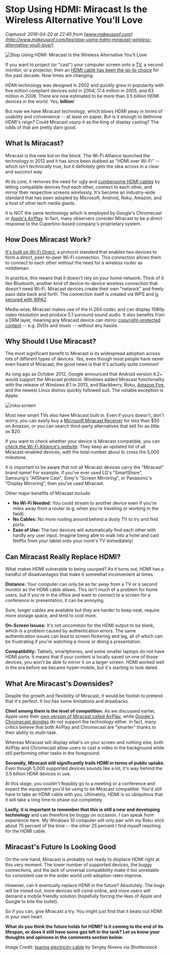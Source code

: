 # Stop Using HDMI: Miracast Is the Wireless Alternative You’ll Love

_Captured: 2016-04-20 at 22:45 from [www.makeuseof.com](http://www.makeuseof.com/tag/stop-using-hdmi-miracast-wireless-alternative-youll-love/)_

![Stop Using HDMI: Miracast Is the Wireless Alternative You’ll Love](http://cdn.makeuseof.com/wp-content/uploads/2016/04/stop-hdmi-644x373.jpg?2047b0)

If you want to project (or "cast") your computer screen onto a [TV](http://target.georiot.com/Proxy.ashx?TSID=15883&GR_URL=http%3A%2F%2Fwww.amazon.com%2Fdp%2FB00TWFHLI8%2Fref%3Das_at%3Ftag%3Dmak041-20%26linkCode%3Das2%26&dtb=1), a second monitor, or a projector, then an [HDMI cable has been the go-to choice](http://www.makeuseof.com/tag/video-cables-explained-difference-vga-dvi-hdmi-ports/) for the past decade. Now times are changing.

HDMI technology was designed in 2002 and quickly grew in popularity with five million compliant devices sold in 2004, 17.4 million in 2005, and 63 million in 2006. There are now estimated to be more than 3.5 billion HDMI devices in the world. Yes, **billion**!

But now we have Miracast technology, which blows HDMI away in terms of usability and convenience -- at least on paper. But is it enough to dethrone HDMI's reign? Could Miracast usurp it as the king of display casting? The odds of that are pretty darn good.

## What Is Miracast?

Miracast is the new kid on the block. The Wi-Fi Alliance launched the technology in 2012 and it has since been dubbed as "HDMI over Wi-Fi" -- which isn't technically true, but it definitely gets the idea across in a clear and succinct way.

At its core, it removes the need for ugly and [cumbersome HDMI cables](http://www.makeuseof.com/answers/tv-say-check-signal-cable-connected-via-hdmi-laptop/) by letting compatible devices find each other, connect to each other, and mirror their respective screens wirelessly. It's become an industry-wide standard that has been adopted by Microsoft, Android, Roku, Amazon, and a host of other tech media giants.

It is NOT the same technology which is employed by Google's Chromecast or [Apple's AirPlay](http://www.makeuseof.com/tag/still-unsure-need-apple-tv-heres-can/). In fact, many observers consider Miracast to be a direct response to the Cupertino-based company's proprietary system.

## How Does Miracast Work?

[It's built on Wi-Fi Direct](http://www.makeuseof.com/tag/the-differences-between-bluetooth-4-0-and-wi-fi-direct-you-need-to-know/), a protocol standard that enables two devices to form a direct, peer-to-peer Wi-Fi connection. This connection allows them to connect to each other without the need for a wireless router as middleman.

In practice, this means that it doesn't rely on your home network. Think of it like Bluetooth, another kind of device-to-device wireless connection that doesn't need Wi-Fi. Miracast devices create their own "network" and freely pass data back and forth. The connection itself is created via WPS and [is secured with WPA2](http://www.makeuseof.com/tag/wpa2-wep-and-friends-whats-the-best-way-to-encrypt-your-wi-fi/).

Media-wise, Miracast makes use of the H.264 codec and can display 1080p video resolution and produce 5.1 surround sound audio. It also benefits from a DRM layer, meaning any Miracast device can mirror [copyright-protected content](http://www.makeuseof.com/tag/drm-threat-computer-security/) -- e.g. DVDs and music -- without any hassle.

## Why Should I Use Miracast?

The most significant benefit to Miracast is its widespread adoption across lots of different types of devices. Yes, even though most people have never even heard of Miracast, the good news is that it's actually quite common!

As long ago as October 2012, Google announced that Android version 4.2+ would support the Miracast protocol. Windows added Miracast functionality with the release of Windows 8.1 in 2013, and Blackberry, Roku, [Amazon Fire](http://target.georiot.com/Proxy.ashx?TSID=15883&GR_URL=http%3A%2F%2Fwww.amazon.com%2Fdp%2FB00TSUGXKE%2Fref%3Das_at%3Ftag%3Dmak041-20%26linkCode%3Das2%26&dtb=1), and the newest Linux distros quickly followed suit. The notable exception is Apple.

![roku-screen](http://cdn.makeuseof.com/wp-content/uploads/2016/04/roku-screen-640x359.jpg?2047b0)

Most new smart TVs also have Miracast built in. Even if yours doesn't, don't worry, you can easily buy a [Microsoft Miracast Receiver](http://target.georiot.com/Proxy.ashx?TSID=15883&GR_URL=http%3A%2F%2Fwww.amazon.com%2FMicrosoft-Wireless-Display-Adapter-v2%2Fdp%2FB01AZC3J3M%2Fref%3Das_at%3Ftag%3Dmak041-20%26linkCode%3Das2%26&dtb=1) for less than $50 on Amazon, or you can search third-party alternatives that sell for as little as $20.

If you want to check whether your device is Miracast compatible, you can [check the Wi-Fi Alliance's website](http://www.wi-fi.org/product-finder-results?capabilities=2). They keep an updated list of all Miracast-enabled devices, with the total number about to cross the 5,000 milestone.

It is important to be aware that not all Miracast devices carry the "Miracast" brand name! For example, if you've ever used LG's "SmartShare", Samsung's "AllShare Cast", Sony's "Screen Mirroring", or Panasonic's "Display Mirroring", then you've used Miracast.

Other major benefits of Miracast include:

  * **No Wi-Fi Needed:** You could stream to another device even if you're miles away from a router (e.g. when you're traveling or working in the field).
  * **No Cables:** No more rooting around behind a dusty TV to try and find ports.
  * **Ease of Use:** The two devices will automatically find each other with hardly any user input. Imagine being able to walk into a hotel and cast Netflix from your tablet onto your room's TV immediately!

## Can Miracast Really Replace HDMI?

What makes HDMI vulnerable to being usurped? As it turns out, HDMI has a handful of disadvantages that make it somewhat inconvenient at times.

**Distance:** Your computer can only be as far away from a TV or a second monitor as the HDMI cable allows. This isn't much of a problem for home users, but if you're in the office and want to connect to a screen for a conference or presentation, it can be annoying.

Sure, longer cables are available but they are harder to keep neat, require more storage space, and tend to cost more.

**On-Screen Issues:** It's not uncommon for the HDMI output to be blank, which is a problem caused by authentication errors. The same authentication issues can lead to screen flickering and lag, all of which can be frustrating if you're watching a movie or doing a presentation.

**Compatibility:** Tablets, smartphones, and some smaller laptops do not have HDMI ports. It means that if your content is locally saved on one of those devices, you won't be able to mirror it on a larger screen. HDMI worked well in the era before we became hyper-mobile, but it's starting to look dated.

## What Are Miracast's Downsides?

Despite the growth and flexibility of Miracast, it would be foolish to pretend that it's perfect. It too has some limitations and drawbacks.

**Chief among them is the level of competition.** As we discussed earlier, Apple uses their [own version of Miracast called AirPlay](http://www.makeuseof.com/tag/whats-airplay-and-how-to-use-it-in-mac-os-x-mountain-lion/), while [Google's Chromecast dongles](http://www.makeuseof.com/tag/chromecast-2-0-whats-new/) do not support the technology either. In fact, many critics believe that both AirPlay and Chromecast are "smarter" thanks to their ability to multi-task.

Whereas Miracast will display what's on your screen and nothing else, both AirPlay and Chromecast allow users to cast a video in the background while still performing other tasks in the foreground.

**Secondly, Miracast still significantly trails HDMI in terms of public uptake.** Even though 5,000 supported devices sounds like a lot, it's way behind the 3.5 billion HDMI devices in use.

At this stage, you couldn't feasibly go to a meeting or a conference and expect the equipment you'd be using to be Miracast compatible. You'd still have to take an HDMI cable with you. Ultimately, HDMI is so ubiquitous that it will take a long time to phase out completely.

**Lastly, it is important to remember that this is still a new and developing technology** and can therefore be buggy on occasion. I can speak from experience here. My Windows 10 computer will only pair with my Roku stick about 75 percent of the time -- the other 25 percent I find myself reaching for the HDMI cable.

## Miracast's Future Is Looking Good

On the one hand, Miracast is probably not ready to displace HDMI right at this very moment. The lower number of supported devices, the buggy connections, and the lack of universal compatibility make it too unreliable for consistent use in the wider world until adoption rates improve.

However, can it eventually replace HDMI in the future? Absolutely. The bugs will be ironed out, more devices will come online, and more users will demand a mobile friendly solution (hopefully forcing the likes of Apple and Google to bite the bullet).

So if you can, give Miracast a try. You might just find that it beats out HDMI in your own heart.

**What do you think the future holds for HDMI? Is it coming to the end of its lifespan, or does it still have some gas left in the tank? Let us know your thoughts and opinions in the comments section below.**

Image Credit: [tearing electricity cable](http://www.shutterstock.com/pic-209032198/) by Sergey Nivens via Shutterstock
